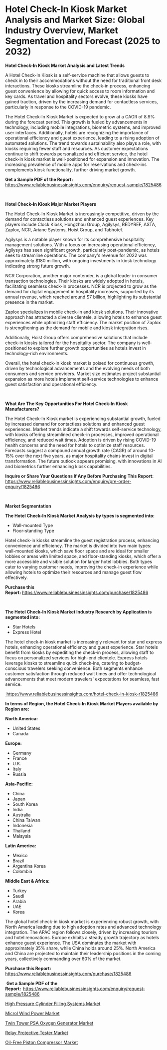 <p><h1>Hotel Check-In Kiosk Market Analysis and Market Size: Global Industry Overview, Market Segmentation and Forecast (2025 to 2032)</h1></p><p><strong>Hotel Check-In Kiosk Market Analysis and Latest Trends</strong></p>
<p><p>A Hotel Check-In Kiosk is a self-service machine that allows guests to check in to their accommodations without the need for traditional front desk interactions. These kiosks streamline the check-in process, enhancing guest convenience by allowing for quick access to room information and key cards. As travel and hospitality sectors evolve, these kiosks have gained traction, driven by the increasing demand for contactless services, particularly in response to the COVID-19 pandemic.</p><p>The Hotel Check-In Kiosk Market is expected to grow at a CAGR of 8.9% during the forecast period. This growth is fueled by advancements in technology, including mobile integrations, biometric systems, and improved user interfaces. Additionally, hotels are recognizing the importance of operational efficiency and guest experience, leading to a rising adoption of automated solutions. The trend towards sustainability also plays a role, with kiosks requiring fewer staff and resources. As customer expectations continue to shift towards personalized and efficient service, the hotel check-in kiosk market is well-positioned for expansion and innovation. The increasing prevalence of mobile apps for reservations and check-ins complements kiosk functionality, further driving market growth.</p></p>
<p><strong>Get a Sample PDF of the Report:&nbsp;</strong> <a href="https://www.reliablebusinessinsights.com/enquiry/request-sample/1825486?utm_campaign=2253&utm_medium=2&utm_source=Github&utm_content=ia&utm_term=12042025&utm_id=hotel-check-in-kiosk">https://www.reliablebusinessinsights.com/enquiry/request-sample/1825486</a></p>
<p>&nbsp;</p>
<p><strong>Hotel Check-In Kiosk Major Market Players</strong></p>
<p><p>The Hotel Check-In Kiosk Market is increasingly competitive, driven by the demand for contactless solutions and enhanced guest experiences. Key players include Clock Kiosk, Hongzhou Group, Agilysys, REDYREF, ASTA, Zaplox, NCR, Ariane Systems, Hoist Group, and Tabhotel.</p><p>Agilysys is a notable player known for its comprehensive hospitality management solutions. With a focus on increasing operational efficiency, Agilysys has seen significant growth, particularly post-pandemic, as hotels seek to streamline operations. The company's revenue for 2022 was approximately $180 million, with ongoing investments in kiosk technology indicating strong future growth.</p><p>NCR Corporation, another major contender, is a global leader in consumer transaction technologies. Their kiosks are widely adopted in hotels, facilitating seamless check-in processes. NCR is projected to grow as the demand for digital engagement in hospitality increases, supported by its annual revenue, which reached around $7 billion, highlighting its substantial presence in the market.</p><p>Zaplox specializes in mobile check-in and kiosk solutions. Their innovative approach has attracted a diverse clientele, allowing hotels to enhance guest experiences while optimizing staff efficiency. The market position of Zaplox is strengthening as the demand for mobile and kiosk integration rises.</p><p>Additionally, Hoist Group offers comprehensive solutions that include check-in kiosks tailored for the hospitality sector. The company is well-positioned to explore further growth opportunities as hotels invest in technology-rich environments.</p><p>Overall, the hotel check-in kiosk market is poised for continuous growth, driven by technological advancements and the evolving needs of both consumers and service providers. Market size estimates project substantial expansion as more hotels implement self-service technologies to enhance guest satisfaction and operational efficiency.</p></p>
<p>&nbsp;</p>
<p><strong>What Are The Key Opportunities For Hotel Check-In Kiosk Manufacturers?</strong></p>
<p><p>The Hotel Check-In Kiosk market is experiencing substantial growth, fueled by increased demand for contactless solutions and enhanced guest experiences. Market trends indicate a shift towards self-service technology, with kiosks offering streamlined check-in processes, improved operational efficiency, and reduced wait times. Adoption is driven by rising COVID-19 health concerns and the need for hotels to optimize staff resources. Forecasts suggest a compound annual growth rate (CAGR) of around 10-15% over the next five years, as major hospitality chains invest in digital transformation. The future outlook appears promising, with innovations in AI and biometrics further enhancing kiosk capabilities.</p></p>
<p><strong>Inquire or Share Your Questions If Any Before Purchasing This Report:</strong> <a href="https://www.reliablebusinessinsights.com/enquiry/pre-order-enquiry/1825486?utm_campaign=2253&utm_medium=2&utm_source=Github&utm_content=ia&utm_term=12042025&utm_id=hotel-check-in-kiosk">https://www.reliablebusinessinsights.com/enquiry/pre-order-enquiry/1825486</a></p>
<p>&nbsp;</p>
<p><strong>Market Segmentation</strong></p>
<p><strong>The Hotel Check-In Kiosk Market Analysis by types is segmented into:</strong></p>
<p><ul><li>Wall-mounted Type</li><li>Floor-standing Type</li></ul></p>
<p><p>Hotel check-in kiosks streamline the guest registration process, enhancing convenience and efficiency. The market is divided into two main types: wall-mounted kiosks, which save floor space and are ideal for smaller lobbies or areas with limited space, and floor-standing kiosks, which offer a more accessible and visible solution for larger hotel lobbies. Both types cater to varying customer needs, improving the check-in experience while allowing hotels to optimize their resources and manage guest flow effectively.</p></p>
<p><strong>Purchase this Report:&nbsp;</strong><a href="https://www.reliablebusinessinsights.com/purchase/1825486?utm_campaign=2253&utm_medium=2&utm_source=Github&utm_content=ia&utm_term=12042025&utm_id=hotel-check-in-kiosk">https://www.reliablebusinessinsights.com/purchase/1825486</a></p>
<p>&nbsp;</p>
<p><strong>The Hotel Check-In Kiosk Market Industry Research by Application is segmented into:</strong></p>
<p><ul><li>Star Hotels</li><li>Express Hotel</li></ul></p>
<p><p>The hotel check-in kiosk market is increasingly relevant for star and express hotels, enhancing operational efficiency and guest experience. Star hotels benefit from kiosks by expediting the check-in process, allowing staff to focus on personalized services for high-end clientele. Express hotels leverage kiosks to streamline quick check-ins, catering to budget-conscious travelers seeking convenience. Both segments enhance customer satisfaction through reduced wait times and offer technological advancements that meet modern travelers' expectations for seamless, fast service.</p></p>
<p><a href="https://www.reliablebusinessinsights.com/hotel-check-in-kiosk-r1825486?utm_campaign=2253&utm_medium=2&utm_source=Github&utm_content=ia&utm_term=12042025&utm_id=hotel-check-in-kiosk">&nbsp;https://www.reliablebusinessinsights.com/hotel-check-in-kiosk-r1825486</a></p>
<p><strong>In terms of Region, the Hotel Check-In Kiosk Market Players available by Region are:</strong></p>
<p>
    <p> <strong> North America: </strong>
        <ul>
            <li>United States</li>
            <li>Canada</li>
        </ul>
        </p> 
    <p> <strong> Europe: </strong>
        <ul>
            <li>Germany</li>
            <li>France</li>
            <li>U.K.</li>
            <li>Italy</li>
            <li>Russia</li>
        </ul>
        </p> 
    <p> <strong> Asia-Pacific: </strong>
        <ul>
            <li>China</li>
            <li>Japan</li>
            <li>South Korea</li>
            <li>India</li>
            <li>Australia</li>
            <li>China Taiwan</li>
            <li>Indonesia</li>
            <li>Thailand</li>
            <li>Malaysia</li>
        </ul>
        </p> 
    <p> <strong> Latin America: </strong>
        <ul>
            <li>Mexico</li>
            <li>Brazil</li>
            <li>Argentina Korea</li>
            <li>Colombia</li>
        </ul>
        </p> 
    <p> <strong> Middle East & Africa: </strong>
        <ul>
            <li>Turkey</li>
            <li>Saudi</li>
            <li>Arabia</li>
            <li>UAE</li>
            <li>Korea</li>
        </ul>
    </p>
    </p>
<p><p>The global hotel check-in kiosk market is experiencing robust growth, with North America leading due to high adoption rates and advanced technology integration. The APAC region follows closely, driven by increasing tourism and hotel renovations. Europe exhibits a steady growth trajectory as hotels enhance guest experience. The USA dominates the market with approximately 35% share, while China holds around 25%. North America and China are projected to maintain their leadership positions in the coming years, collectively commanding over 60% of the market.</p></p>
<p><strong>Purchase this Report: </strong><a href="https://www.reliablebusinessinsights.com/purchase/1825486?utm_campaign=2253&utm_medium=2&utm_source=Github&utm_content=ia&utm_term=12042025&utm_id=hotel-check-in-kiosk">https://www.reliablebusinessinsights.com/purchase/1825486</a></p>
<p>&nbsp;<strong>Get a Sample PDF of the Report:&nbsp;&nbsp;</strong><a href="https://www.reliablebusinessinsights.com/enquiry/request-sample/1825486?utm_campaign=2253&utm_medium=2&utm_source=Github&utm_content=ia&utm_term=12042025&utm_id=hotel-check-in-kiosk">https://www.reliablebusinessinsights.com/enquiry/request-sample/1825486</a></p>
<p><strong></strong></p>
<p><p><a href="https://github.com/akramisabtu/Market-Research-Report-List-1/blob/main/high-pressure-cylinder-filling-systems-market.md?utm_campaign=2253&utm_medium=2&utm_source=Github&utm_content=ia&utm_term=12042025&utm_id=hotel-check-in-kiosk">High Pressure Cylinder Filling Systems Market</a></p><p><a href="https://github.com/Mayankdeswa/Market-Research-Report-List-1/blob/main/microl-wind-power-market.md?utm_campaign=2253&utm_medium=2&utm_source=Github&utm_content=ia&utm_term=12042025&utm_id=hotel-check-in-kiosk">Microl Wind Power Market</a></p><p><a href="https://github.com/omduthkevork/Market-Research-Report-List-1/blob/main/twin-tower-psa-oxygen-generator-market.md?utm_campaign=2253&utm_medium=2&utm_source=Github&utm_content=ia&utm_term=12042025&utm_id=hotel-check-in-kiosk">Twin Tower PSA Oxygen Generator Market</a></p><p><a href="https://github.com/mafuzakirju/Market-Research-Report-List-1/blob/main/relay-protective-tester-market.md?utm_campaign=2253&utm_medium=2&utm_source=Github&utm_content=ia&utm_term=12042025&utm_id=hotel-check-in-kiosk">Relay Protective Tester Market</a></p><p><a href="https://github.com/cherrivacius/Market-Research-Report-List-1/blob/main/oil-free-piston-compressor-market.md?utm_campaign=2253&utm_medium=2&utm_source=Github&utm_content=ia&utm_term=12042025&utm_id=hotel-check-in-kiosk">Oil-Free Piston Compressor Market</a></p></p>